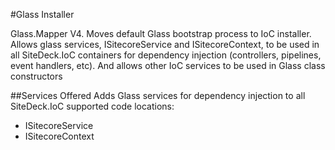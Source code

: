 #Glass Installer

Glass.Mapper V4.
Moves default Glass bootstrap process to IoC installer.
Allows glass services, ISitecoreService and ISitecoreContext, to be used in all SiteDeck.IoC containers for dependency injection (controllers, pipelines, event handlers, etc).
And allows other IoC services to be used in Glass class constructors

##Services Offered
Adds Glass services for dependency injection to all SiteDeck.IoC supported code locations:
* ISitecoreService
* ISitecoreContext